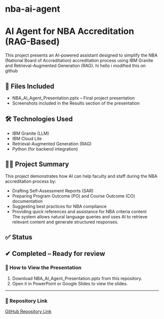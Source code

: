 # nba-ai-agent
# AI Agent for NBA Accreditation (RAG-Based)
This project presents an AI-powered assistant designed to simplify the NBA (National Board of Accreditation) accreditation process using IBM Granite and Retrieval-Augmented Generation (RAG).
hi hello i modified this on github
## 📁 Files Included
- NBA_AI_Agent_Presentation.pptx – Final project presentation
- Screenshots included in the Results section of the presentation
## 🛠 Technologies Used
- IBM Granite (LLM)
- IBM Cloud Lite
- Retrieval-Augmented Generation (RAG)
- Python (for backend integration)
## 🧑‍💻 Project Summary
This project demonstrates how AI can help faculty and staff during the NBA accreditation process by:
- Drafting Self-Assessment Reports (SAR)  
- Preparing Program Outcome (PO) and Course Outcome (CO) documentation  
- Suggesting best practices for NBA compliance  
- Providing quick references and assistance for NBA criteria content  
The system allows natural language queries and uses AI to retrieve relevant content and generate structured responses.
## ✅ Status
✔ Completed – Ready for review
---
### 📌 How to View the Presentation
1. Download NBA_AI_Agent_Presentation.pptx from this repository.  
2. Open it in PowerPoint or Google Slides to view the slides.
---
### 🔗 Repository Link
[GitHub Repository Link](https://github.com/ArfiyaAnjum07/project)
